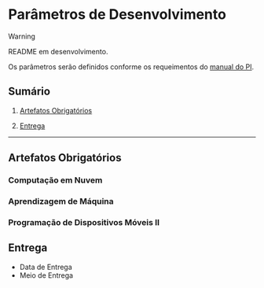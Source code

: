 # Parâmetros de Desenvolvimento

> [!WARNING]
> README em desenvolvimento.
>
> Os parâmetros serão definidos conforme os requeimentos do [manual do PI](./FATEC_DSM_MANUAL_VERSAO_2_DE_2023_DO_PROJETO_INTERDICIPLINAR.pdf).

## Sumário

1. [Artefatos Obrigatórios](#artefatos-obrigatórios)

2. [Entrega](#entrega)

***

## Artefatos Obrigatórios

### Computação em Nuvem

### Aprendizagem de Máquina

### Programação de Dispositivos Móveis II

## Entrega

- Data de Entrega
- Meio de Entrega
